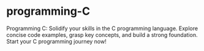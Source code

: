 # programming-C
Programming C: Solidify your skills in the C programming language. Explore concise code examples, grasp key concepts, and build a strong foundation. Start your C programming journey now!
